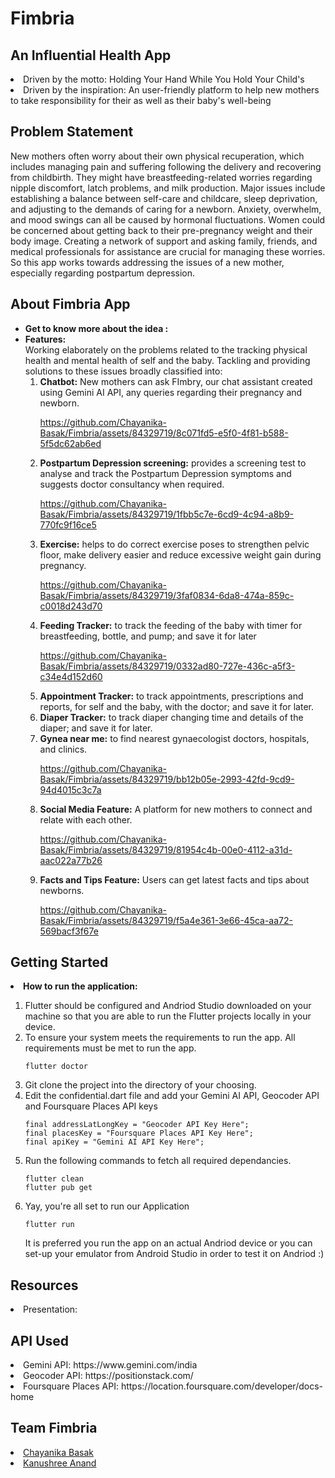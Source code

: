 # Fimbria
## An Influential Health App
<li>Driven by the motto: Holding Your Hand While You Hold Your Child's</li>
<li>Driven by the inspiration: An user-friendly platform to help new mothers to take responsibility for their as well as their baby's well-being</li>

## Problem Statement
New mothers often worry about their own physical recuperation, which includes managing pain and suffering following the delivery and recovering from childbirth. They might have breastfeeding-related worries regarding nipple discomfort, latch problems, and milk production. Major issues include establishing a balance between self-care and childcare, sleep deprivation, and adjusting to the demands of caring for a newborn. Anxiety, overwhelm, and mood swings can all be caused by hormonal fluctuations. Women could be concerned about getting back to their pre-pregnancy weight and their body image. Creating a network of support and asking family, friends, and medical professionals for assistance are crucial for managing these worries. So this app works towards addressing the issues of a new mother, especially regarding postpartum depression.

## About Fimbria App
<ul>
  <li><b>Get to know more about the idea :</b>
    <br>
  </li>


  <li><b>Features: </b>
    <br>Working elaborately on the problems related to the tracking physical health and mental health of self and the baby. Tackling and providing solutions to these issues broadly classified into:
    <ol>
      <li><b>Chatbot:</b> New mothers can ask FImbry, our chat assistant created using Gemini AI API, any queries regarding their pregnancy and newborn.

    




https://github.com/Chayanika-Basak/Fimbria/assets/84329719/8c071fd5-e5f0-4f81-b588-5f5dc62ab6ed







        
  </li>
      <li><b>Postpartum Depression screening:</b> provides a screening test to analyse and track the Postpartum Depression symptoms and suggests doctor consultancy when required.
      
      



https://github.com/Chayanika-Basak/Fimbria/assets/84329719/1fbb5c7e-6cd9-4c94-a8b9-770fc9f16ce5




      
  </li>
      <li><b>Exercise:</b> helps to do correct exercise poses to strengthen pelvic floor, make delivery easier and reduce excessive weight gain during pregnancy.
      




https://github.com/Chayanika-Basak/Fimbria/assets/84329719/3faf0834-6da8-474a-859c-c0018d243d70



      
  </li>
      <li><b>Feeding Tracker:</b> to track the feeding of the baby with timer for breastfeeding, bottle, and pump; and save it for later






https://github.com/Chayanika-Basak/Fimbria/assets/84329719/0332ad80-727e-436c-a5f3-c34e4d152d60




        
  </li>
      <li><b>Appointment Tracker:</b> to track appointments, prescriptions and reports, for self and the baby, with the doctor; and save it for later.

      




      
  </li>
      <li><b>Diaper Tracker:</b> to track diaper changing time and details of the diaper; and save it for later.

      




      
  </li>
      <li><b>Gynea near me:</b> to find nearest gynaecologist doctors, hospitals, and clinics.




https://github.com/Chayanika-Basak/Fimbria/assets/84329719/bb12b05e-2993-42fd-9cd9-94d4015c3c7a




      
  </li>
      <li><b>Social Media Feature:</b> A platform for new mothers to connect and relate with each other.





https://github.com/Chayanika-Basak/Fimbria/assets/84329719/81954c4b-00e0-4112-a31d-aac022a77b26




      
  </li>
  <li><b>Facts and Tips Feature:</b> Users can get latest facts and tips about newborns.

    


https://github.com/Chayanika-Basak/Fimbria/assets/84329719/f5a4e361-3e66-45ca-aa72-569bacf3f67e





  </li>
    </ol>
  </li>
</ul>

## Getting Started
<li><b>How to run the application:</b></li>
<ol>
  <li>Flutter should be configured and Andriod Studio downloaded on your machine so that you are able to run the Flutter projects locally in your device.</li>
  <li>To ensure your system meets the requirements to run the app. All requirements must be met to run the app.
    
    flutter doctor
    
  </li>
  <li>Git clone the project into the directory of your choosing.
    
    
  </li>
  <li>Edit the confidential.dart file and add your Gemini AI API, Geocoder API and Foursquare Places API keys
    
    final addressLatLongKey = "Geocoder API Key Here";
    final placesKey = "Foursquare Places API Key Here";
    final apiKey = "Gemini AI API Key Here";
    
  </li>
  <li>Run the following commands to fetch all required dependancies.
    
    flutter clean
    flutter pub get
    
  </li>
  <li>Yay, you're all set to run our Application
    
    flutter run
    
  </li>
  It is preferred you run the app on an actual Andriod device or you can set-up your emulator from Android Studio in order to test it on Andriod :)
</ol>

## Resources
<li>Presentation: </li>

## API Used
<li>Gemini API: https://www.gemini.com/india </li>
<li>Geocoder API: https://positionstack.com/ </li>
<li>Foursquare Places API: https://location.foursquare.com/developer/docs-home </li>

## Team Fimbria
<li><a href="https://github.com/Chayanika-Basak">Chayanika Basak</a></li>
<li><a href="https://github.com/kanushree2311">Kanushree Anand</a></li>
